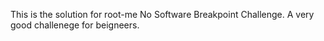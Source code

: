 This is the solution for root-me No Software Breakpoint Challenge. A very good challenege for beigneers.
